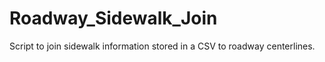 # Roadway_Sidewalk_Join
Script to join sidewalk information stored in a CSV to roadway centerlines. 
